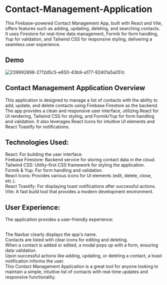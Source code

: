 # Contact-Management-Application
This Firebase-powered Contact Management App, built with React and Vite, offers features such as adding, updating, deleting, and searching contacts. It uses Firestore for real-time data management, Formik for form handling, Yup for validation, and Tailwind CSS for responsive styling, delivering a seamless user experience.<br>

## Demo
![239992898-2712d5c5-e650-43b9-a177-92401a5a051c](https://github.com/user-attachments/assets/add561fb-dc8c-4b84-a2be-c23f8cbc63f9)<br>
## Contact Management Application Overview
This application is designed to manage a list of contacts with the ability to add, update, and delete contacts using Firebase Firestore as the backend. The app provides a clean and responsive user interface, utilizing React for UI rendering, Tailwind CSS for styling, and Formik/Yup for form handling and validation. It also leverages React Icons for intuitive UI elements and React Toastify for notifications.<br>

## Technologies Used:<br>
React: For building the user interface.<br>
Firebase Firestore: Backend service for storing contact data in the cloud.<br>
Tailwind CSS: Utility-first CSS framework for styling the application.<br>
Formik & Yup: For form handling and validation.<br>
React Icons: Provides various icons for UI elements (edit, delete, close, etc.).<br>
React Toastify: For displaying toast notifications after successful actions.<br>
Vite: A fast build tool that provides a modern development environment.<br>

## User Experience:<br>
The application provides a user-friendly experience:<br>

<br>The Navbar clearly displays the app's name.<br>
Contacts are listed with clear icons for editing and deleting.<br>
When a contact is added or edited, a modal pops up with a form, ensuring data validation.<br>
Upon successful actions like adding, updating, or deleting a contact, a toast notification informs the user.<br>
This Contact Management Application is a great tool for anyone looking to maintain a simple, intuitive list of contacts with real-time updates and responsive functionality.<br>
